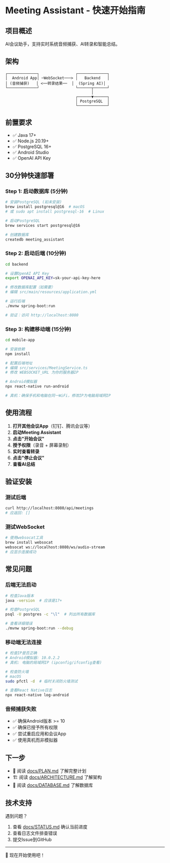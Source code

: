 # Meeting Assistant - 快速开始指南

## 项目概述

AI会议助手，支持实时系统音频捕获、AI转录和智能总结。

## 架构

```
┌─────────────┐                ┌─────────────┐
│  Android App│ ─WebSocket───> │   Backend   │
│ (音频捕获)   │ <──转录结果──  │  (Spring AI)│
└─────────────┘                └──────┬──────┘
                                      │
                               ┌──────▼──────┐
                               │ PostgreSQL  │
                               └─────────────┘
```

## 前置要求

- ✅ Java 17+
- ✅ Node.js 20.19+
- ✅ PostgreSQL 16+
- ✅ Android Studio
- ✅ OpenAI API Key

## 30分钟快速部署

### Step 1: 启动数据库 (5分钟)

```bash
# 安装PostgreSQL (如未安装)
brew install postgresql@16  # macOS
# 或 sudo apt install postgresql-16  # Linux

# 启动PostgreSQL
brew services start postgresql@16

# 创建数据库
createdb meeting_assistant
```

### Step 2: 启动后端 (10分钟)

```bash
cd backend

# 设置OpenAI API Key
export OPENAI_API_KEY=sk-your-api-key-here

# 修改数据库配置（如需要）
# 编辑 src/main/resources/application.yml

# 运行后端
./mvnw spring-boot:run

# 验证：访问 http://localhost:8080
```

### Step 3: 构建移动端 (15分钟)

```bash
cd mobile-app

# 安装依赖
npm install

# 配置后端地址
# 编辑 src/services/MeetingService.ts
# 修改 WEBSOCKET_URL 为你的服务器IP

# Android模拟器
npx react-native run-android

# 真机：确保手机和电脑在同一WiFi，修改IP为电脑局域网IP
```

## 使用流程

1. **打开其他会议App**（钉钉、腾讯会议等）
2. **启动Meeting Assistant**
3. **点击"开始会议"**
4. **授予权限**（录音 + 屏幕录制）
5. **实时查看转录**
6. **点击"停止会议"**
7. **查看AI总结**

## 验证安装

### 测试后端

```bash
curl http://localhost:8080/api/meetings
# 应返回: []
```

### 测试WebSocket

```bash
# 使用websocat工具
brew install websocat
websocat ws://localhost:8080/ws/audio-stream
# 应显示连接成功
```

## 常见问题

### 后端无法启动

```bash
# 检查Java版本
java -version  # 应该是17+

# 检查PostgreSQL
psql -U postgres -c "\l"  # 列出所有数据库

# 查看详细错误
./mvnw spring-boot:run --debug
```

### 移动端无法连接

```bash
# 检查IP是否正确
# Android模拟器: 10.0.2.2
# 真机: 电脑的局域网IP (ipconfig/ifconfig查看)

# 检查防火墙
# macOS
sudo pfctl -d  # 临时关闭防火墙测试

# 查看React Native日志
npx react-native log-android
```

### 音频捕获失败

- ✅ 确保Android版本 >= 10
- ✅ 确保已授予所有权限
- ✅ 尝试重启应用和会议App
- ✅ 使用真机而非模拟器

## 下一步

- 📖 阅读 [docs/PLAN.md](docs/PLAN.md) 了解完整计划
- 🏗️ 阅读 [docs/ARCHITECTURE.md](docs/ARCHITECTURE.md) 了解架构
- 💾 阅读 [docs/DATABASE.md](docs/DATABASE.md) 了解数据库

## 技术支持

遇到问题？

1. 查看 [docs/STATUS.md](docs/STATUS.md) 确认当前进度
2. 查看日志文件排查错误
3. 提交Issue到GitHub

---

🚀 现在开始使用吧！
